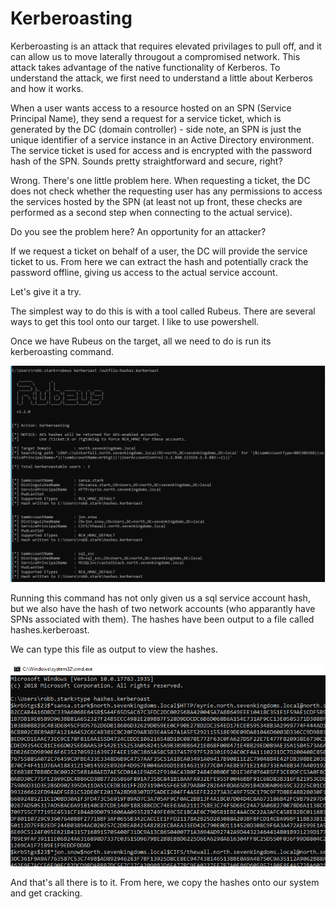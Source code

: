 # Kerberoasting

Kerberoasting is an attack that requires elevated privilages to pull off, and it can allow us to move laterally througout a compromised network. This attack takes advantage of the native functionality of Kerberos. To understand the attack, we first need to understand a little about Kerberos and how it works.

When a user wants access to a resource hosted on an SPN (Service Principal Name), they send a request for a service ticket, which is generated by the DC (domain controller) - side note, an SPN is just the unique identifier of a service instance in an Active Directory environment. The service ticket is used for access and is encrypted with the password hash of the SPN. Sounds pretty straightforward and secure, right?

Wrong. There's one little problem here. When requesting a ticket, the DC does not check whether the requesting user has any permissions to access the services hosted by the SPN (at least not up front, these checks are performed as a second step when connecting to the actual service).

Do you see the problem here? An opportunity for an attacker?

If we request a ticket on behalf of a user, the DC will provide the service ticket to us. From here we can extract the hash and potentially crack the password offline, giving us access to the actual service account.

Let's give it a try.

The simplest way to do this is with a tool called Rubeus. There are several ways to get this tool onto our target. I like to use powershell.

Once we have Rubeus on the target, all we need to do is run its kerberoasting command.

![images/16-1.png](images/16-1.png)

Running this command has not only given us a sql service account hash, but we also have the hash of two network accounts (who apparantly have SPNs associated with them). The hashes have been output to a file called hashes.kerberoast.

We can type this file as output to view the hashes.

![images/16-2.png](images/16-2.png)

And that's all there is to it. From here, we copy the hashes onto our system and get cracking.

